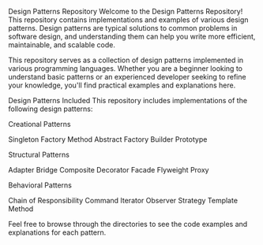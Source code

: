 Design Patterns Repository
Welcome to the Design Patterns Repository! This repository contains implementations and examples of various design patterns. Design patterns are typical solutions to common problems in software design, and understanding them can help you write more efficient, maintainable, and scalable code.


This repository serves as a collection of design patterns implemented in various programming languages. Whether you are a beginner looking to understand basic patterns or an experienced developer seeking to refine your knowledge, you'll find practical examples and explanations here.

Design Patterns Included
This repository includes implementations of the following design patterns:

Creational Patterns

Singleton
Factory Method
Abstract Factory
Builder
Prototype

Structural Patterns

Adapter
Bridge
Composite
Decorator
Facade
Flyweight
Proxy

Behavioral Patterns

Chain of Responsibility
Command
Iterator
Observer
Strategy
Template Method

Feel free to browse through the directories to see the code examples and explanations for each pattern.
